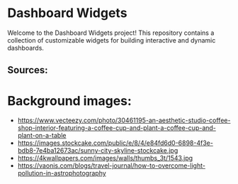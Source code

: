 # Dashboard Widgets

Welcome to the Dashboard Widgets project! This repository contains a collection of customizable widgets for building interactive and dynamic dashboards.

## Sources:
# Background images:
* https://www.vecteezy.com/photo/30461195-an-aesthetic-studio-coffee-shop-interior-featuring-a-coffee-cup-and-plant-a-coffee-cup-and-plant-on-a-table
* https://images.stockcake.com/public/e/8/4/e84fd6d0-6898-4f3e-bdb8-7e4ba12673ac/sunny-city-skyline-stockcake.jpg
* https://4kwallpapers.com/images/walls/thumbs_3t/1543.jpg
* https://vaonis.com/blogs/travel-journal/how-to-overcome-light-pollution-in-astrophotography